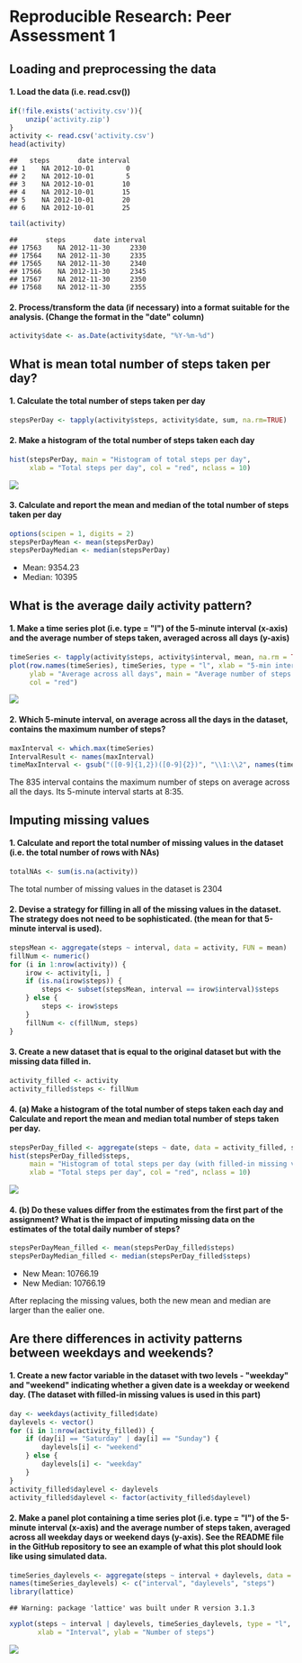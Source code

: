 # Reproducible Research: Peer Assessment 1


## Loading and preprocessing the data
#### 1. Load the data (i.e. read.csv())

```r
if(!file.exists('activity.csv')){
    unzip('activity.zip')
}
activity <- read.csv('activity.csv')
head(activity)
```

```
##   steps       date interval
## 1    NA 2012-10-01        0
## 2    NA 2012-10-01        5
## 3    NA 2012-10-01       10
## 4    NA 2012-10-01       15
## 5    NA 2012-10-01       20
## 6    NA 2012-10-01       25
```

```r
tail(activity)
```

```
##       steps       date interval
## 17563    NA 2012-11-30     2330
## 17564    NA 2012-11-30     2335
## 17565    NA 2012-11-30     2340
## 17566    NA 2012-11-30     2345
## 17567    NA 2012-11-30     2350
## 17568    NA 2012-11-30     2355
```

#### 2. Process/transform the data (if necessary) into a format suitable for the analysis. (Change the format in the "date" column)

```r
activity$date <- as.Date(activity$date, "%Y-%m-%d")
```



## What is mean total number of steps taken per day?

#### 1. Calculate the total number of steps taken per day

```r
stepsPerDay <- tapply(activity$steps, activity$date, sum, na.rm=TRUE)
```

#### 2. Make a histogram of the total number of steps taken each day

```r
hist(stepsPerDay, main = "Histogram of total steps per day", 
     xlab = "Total steps per day", col = "red", nclass = 10)
```

![](figure/unnamed-chunk-4-1.png) 

#### 3. Calculate and report the mean and median of the total number of steps taken per day

```r
options(scipen = 1, digits = 2)
stepsPerDayMean <- mean(stepsPerDay)
stepsPerDayMedian <- median(stepsPerDay)
```
* Mean: 9354.23
* Median: 10395



## What is the average daily activity pattern?

#### 1. Make a time series plot (i.e. type = "l") of the 5-minute interval (x-axis) and the average number of steps taken, averaged across all days (y-axis)

```r
timeSeries <- tapply(activity$steps, activity$interval, mean, na.rm = TRUE)
plot(row.names(timeSeries), timeSeries, type = "l", xlab = "5-min interval", 
     ylab = "Average across all days", main = "Average number of steps taken per 5 minutes", 
     col = "red")
```

![](figure/unnamed-chunk-6-1.png) 

#### 2. Which 5-minute interval, on average across all the days in the dataset, contains the maximum number of steps?

```r
maxInterval <- which.max(timeSeries)
IntervalResult <- names(maxInterval)
timeMaxInterval <- gsub("([0-9]{1,2})([0-9]{2})", "\\1:\\2", names(timeSeries[maxInterval]) )
```
The 835 interval contains the maximum number of steps on average across all the days. Its 5-minute interval starts at 8:35.



## Imputing missing values

#### 1. Calculate and report the total number of missing values in the dataset (i.e. the total number of rows with NAs)

```r
totalNAs <- sum(is.na(activity))
```
The total number of missing values in the dataset is 2304

#### 2. Devise a strategy for filling in all of the missing values in the dataset. The strategy does not need to be sophisticated. (the mean for that 5-minute interval is used).

```r
stepsMean <- aggregate(steps ~ interval, data = activity, FUN = mean)
fillNum <- numeric()
for (i in 1:nrow(activity)) {
    irow <- activity[i, ]
    if (is.na(irow$steps)) {
        steps <- subset(stepsMean, interval == irow$interval)$steps
    } else {
        steps <- irow$steps
    }
    fillNum <- c(fillNum, steps)
}
```


#### 3. Create a new dataset that is equal to the original dataset but with the missing data filled in.

```r
activity_filled <- activity
activity_filled$steps <- fillNum
```

#### 4. (a) Make a histogram of the total number of steps taken each day and Calculate and report the mean and median total number of steps taken per day. 

```r
stepsPerDay_filled <- aggregate(steps ~ date, data = activity_filled, sum, na.rm = TRUE)
hist(stepsPerDay_filled$steps, 
     main = "Histogram of total steps per day (with filled-in missing values)", 
     xlab = "Total steps per day", col = "red", nclass = 10)
```

![](figure/unnamed-chunk-11-1.png) 

#### 4. (b) Do these values differ from the estimates from the first part of the assignment? What is the impact of imputing missing data on the estimates of the total daily number of steps?

```r
stepsPerDayMean_filled <- mean(stepsPerDay_filled$steps)
stepsPerDayMedian_filled <- median(stepsPerDay_filled$steps)
```
- New Mean: 10766.19
- New Median: 10766.19

After replacing the missing values, both the new mean and median are larger than the ealier one.



## Are there differences in activity patterns between weekdays and weekends?

#### 1. Create a new factor variable in the dataset with two levels - "weekday" and "weekend" indicating whether a given date is a weekday or weekend day. (The dataset with filled-in missing values is used in this part)

```r
day <- weekdays(activity_filled$date)
daylevels <- vector()
for (i in 1:nrow(activity_filled)) {
    if (day[i] == "Saturday" | day[i] == "Sunday") {
        daylevels[i] <- "weekend"
    } else {
        daylevels[i] <- "weekday"
    }
}
activity_filled$daylevel <- daylevels
activity_filled$daylevel <- factor(activity_filled$daylevel)
```


#### 2. Make a panel plot containing a time series plot (i.e. type = "l") of the 5-minute interval (x-axis) and the average number of steps taken, averaged across all weekday days or weekend days (y-axis). See the README file in the GitHub repository to see an example of what this plot should look like using simulated data.

```r
timeSeries_daylevels <- aggregate(steps ~ interval + daylevels, data = activity, mean)
names(timeSeries_daylevels) <- c("interval", "daylevels", "steps")
library(lattice)
```

```
## Warning: package 'lattice' was built under R version 3.1.3
```

```r
xyplot(steps ~ interval | daylevels, timeSeries_daylevels, type = "l", layout = c(1, 2), 
       xlab = "Interval", ylab = "Number of steps")
```

![](figure/unnamed-chunk-14-1.png) 

